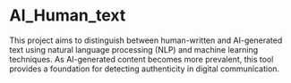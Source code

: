 # AI_Human_text
This project aims to distinguish between human-written and AI-generated text using natural language processing (NLP) and machine learning techniques. As AI-generated content becomes more prevalent, this tool provides a foundation for detecting authenticity in digital communication.

